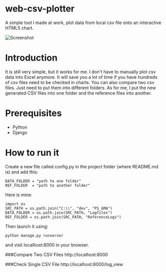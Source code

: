web-csv-plotter
===============

A simple tool I made at work, plot data from local csv file onto an interactive HTML5 chart.

![Screenshot](https://raw.github.com/zheli/web-csv-plotter/master/screenshot.PNG "Screenshot")

Introduction
===============
It is still very simple, but it works for me. I don't have to manually plot csv data into Excel anymore. It will save you a lot of time if you have hundreds of csv files need to be checked in charts. You can also compare two csv files. Just need to put them into different folders. As for me, I put the new generated CSV files into one folder and the reference files into another.

Prerequisites
===============
* Python
* Django

How to run it
===============
Create a new file called config.py in the project folder (where README.md is) and add this:

	DATA_FOLDER = "path to one folder"
	REF_FOLDER  = "path to another folder"

Here is mine:

	import os
	SRC_PATH = os.path.join("C:\\", "dev", "PS_GMA")
	DATA_FOLDER = os.path.join(SRC_PATH, "Logfiles")
	REF_FOLDER = os.path.join(SRC_PATH, "ReferenceLogs")

Then launch it using:

    python manage.py runserver

and visit localhost:8000 in your browser.

###Compare Two CSV Files
http://localhost:8000

###Check Single CSV File
http://localhost:8000/log_view